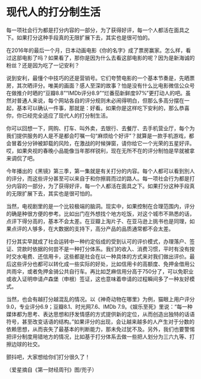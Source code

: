 # 现代人的打分制生活

每一项社会行为都是打分内容的一部分，为了获得好评，每一个人都活在面具之下。如果打分这种手段真的无限扩展下去，其实也是很可怕的。 

在2016年的最后一个月，日本动画电影《你的名字》成了票房赢家。怎么样，看过这部电影了吗？如果看了，那你是因为什么去看这部电影的呢？因为是新海诚的粉丝？还是因为吃了一记安利？ 

说到安利，最懂个中技巧的还是营销号。它们夸赞电影的一个基本节奏是，先晒票房，其次晒评分。唯美的画面？感人至深的故事？怕是没有什么比电影微信公众号在做推介时晒的“豆瓣8.8”“IMDb评分8.9”“烂番茄新鲜度97%”更打动人的吧。虽然对普通人来说，每个网站各自的评分规则未必闹得明白，但那么多高分摆在一起，基本可以确认一件事，那就是：好看。如果你是这样吃下安利的，那么恭喜你，你已经完全适应了现代人的打分制生活。 

你可以回想一下，网购、打车、叫外卖，去银行、去餐厅、去手机营业厅，每个为我们提供服务的人是不是都会叮嘱一句“麻烦给个好评”？就算是一款手机游戏，都会冒着分分钟被卸载的风险，在激战的时候弹窗，请你给它一个光荣的五星好评。哎，如果央视的春晚小品能像当年那样锐利，现在无所不在的评分制怕是早就被拿来调侃了吧。 

今年播出的《黑镜》第三季，第一集就是有关打分的内容。每个人都可以看到別人的评分，而这些评分甚至可以来自于和你擦肩而过的路人。每一项社会行为都是打分内容的一部分，为了获得好评，每一个人都活在面具之下。如果打分这种手段真的无限扩展下去，其实也是很可怕的。 

当然，电视剧里的是一个比较极端的脑洞。现实中，如果控制在合理范围内，评分的确是种很方便的参考。比如出门在外想找个地方吃饭，对这个城市不熟悉的话，点评下得分高的，基本不会太差。在豆瓣上淘片子、在亚马逊上挑书也是同理，如果点评的人够多，在大数据的支持下，高分产品的品质通常都不会太差。 

打分其实早就成了社会运转中一种约定俗成的受到认可的评价模式，办理落户、签证、贷款时依据的何尝不是一种打分体系。我们的收入、消费习惯，平时有没有按时交水电费、还信用卡，这些都是社会在以一种具体的方式来对我们做出评价。最后这些评分也都可以转化成一些实际的好处，比如信用卡的高额度、免押金借用公共雨伞，或者免押金骑公共自行车。再比如芝麻信用分高于750分了，可以免职业或收入证明申请卢森堡（申根）签证，这也意味着申请的过程瞬间多了一种友好模 式。 

当然，也会有越打分越混乱的情况。以《神奇动物在哪里》为例，猫眼上用户评分9.0，专业评分6.9；豆瓣8.1、时光网7.6、IMDb 7.9。《娱乐至死》里说：“每一种媒体都为思考、表达思想和抒发情感的方式提供新的定位，从而创造出独特的话语符号，甚至改变话语的结构。”如果评分的出现，会让越来越多的人产生对于分数的依赖思想，从而丧失了最基本的判断能力，那未免过犹不及。另外，我们也要警惕把评分制度用错地方的情况，比如基于打分体系去做一些把人划分为三六九等、打擦边球的社交。 

颤抖吧，大家想给你们打分很久了！ 

（爱星摘自《第一财经周刊》图/兜子）